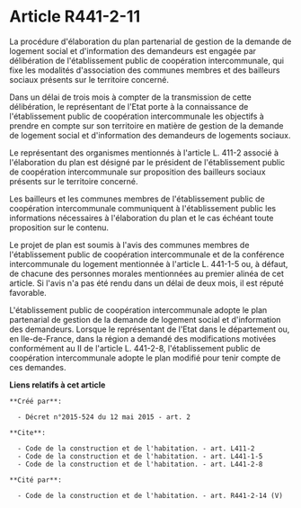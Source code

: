 # Article R441-2-11

La procédure d'élaboration du plan partenarial de gestion de la demande de logement social et d'information des demandeurs
est engagée par délibération de l'établissement public de coopération intercommunale, qui fixe les modalités d'association
des communes membres et des bailleurs sociaux présents sur le territoire concerné. 

Dans un délai de trois mois à compter de la transmission de cette délibération, le représentant de l'Etat porte à la
connaissance de l'établissement public de coopération intercommunale les objectifs à prendre en compte sur son territoire en
matière de gestion de la demande de logement social et d'information des demandeurs de logements sociaux. 

Le représentant des organismes mentionnés à l'article L. 411-2 associé à l'élaboration du plan est désigné par le président
de l'établissement public de coopération intercommunale sur proposition des bailleurs sociaux présents sur le territoire
concerné. 

Les bailleurs et les communes membres de l'établissement public de coopération intercommunale communiquent à l'établissement
public les informations nécessaires à l'élaboration du plan et le cas échéant toute proposition sur le contenu. 

Le projet de plan est soumis à l'avis des communes membres de l'établissement public de coopération intercommunale et de la
conférence intercommunale du logement mentionnée à l'article L. 441-1-5 ou, à défaut, de chacune des personnes morales
mentionnées au premier alinéa de cet article. Si l'avis n'a pas été rendu dans un délai de deux mois, il est réputé
favorable. 

L'établissement public de coopération intercommunale adopte le plan partenarial de gestion de la demande de logement social
et d'information des demandeurs. Lorsque le représentant de l'Etat dans le département ou, en Ile-de-France, dans la région a
demandé des modifications motivées conformément au II de l'article L. 441-2-8, l'établissement public de coopération
intercommunale adopte le plan modifié pour tenir compte de ces demandes.

**Liens relatifs à cet article**

	**Créé par**:

	  - Décret n°2015-524 du 12 mai 2015 - art. 2

	**Cite**:

	  - Code de la construction et de l'habitation. - art. L411-2
	  - Code de la construction et de l'habitation. - art. L441-1-5
	  - Code de la construction et de l'habitation. - art. L441-2-8

	**Cité par**:

	  - Code de la construction et de l'habitation. - art. R441-2-14 (V)
